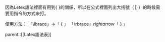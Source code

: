 因為Letex語法裡面有用到{ }的關係，所以在公式裡面列出大括號（｛｝）的時候需要用指令的方式來打。

使用方法：
「\\lbrace」$\rightarrow$「 $\lbrace$ 」
「\\rbrace」$rightarrow$「 $\rbrace$ 」

parent::[[Latex語法表]]